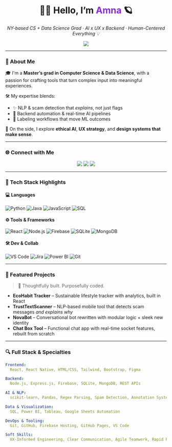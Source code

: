 <h1 align="center">🌙✨ Hello, I’m <span style="color:#8A2BE2">Amna</span> 🪐</h1>

<p align="center">
  <em>NY-based CS + Data Science Grad · AI x UX x Backend · Human-Centered Everything 💡</em>
</p>

<p align="center">
  <img src="https://readme-typing-svg.herokuapp.com?font=Fira+Code&size=18&pause=1000&color=8A2BE2&center=true&vCenter=true&width=450&lines=I+build+intelligent+tools.;NLP%2C+backend%2C+data+pipelines+%E2%9A%A1;UX-driven+engineering+that+makes+sense."/>
</p>


---

### 🌠 About Me

🎓 I'm a **Master’s grad in Computer Science & Data Science**, with a passion for crafting tools that turn complex input into meaningful experiences.

🛠 My expertise blends:
- ✨ NLP & scam detection that *explains*, not just flags
- 🔁 Backend automation & real-time AI pipelines
- 🧩 Labeling workflows that move ML outcomes

💬 On the side, I explore **ethical AI**, **UX strategy**, and **design systems that make sense**.

---

### 🌐 Connect with Me

<p align="center">
  <a href="https://linkedin.com/in/amvakh"><img src="https://img.shields.io/badge/LinkedIn-0077B5?style=for-the-badge&logo=linkedin&logoColor=white"></a>
  <a href="https://amvakh.co"><img src="https://img.shields.io/badge/Portfolio-000000?style=for-the-badge&logo=vercel&logoColor=white"></a>
  <a href="https://github.com/amvakh"><img src="https://img.shields.io/badge/GitHub-181717?style=for-the-badge&logo=github&logoColor=white"></a>
</p>

---

### 🧰 Tech Stack Highlights

#### 💻 Languages
![Python](https://img.shields.io/badge/Python-3776AB?style=for-the-badge&logo=python&logoColor=white)
![Java](https://img.shields.io/badge/Java-ED8B00?style=for-the-badge&logo=java&logoColor=white)
![JavaScript](https://img.shields.io/badge/JavaScript-F7DF1E?style=for-the-badge&logo=javascript&logoColor=black)
![SQL](https://img.shields.io/badge/SQL-336791?style=for-the-badge&logo=postgresql&logoColor=white)

#### ⚙️ Tools & Frameworks
![React](https://img.shields.io/badge/React-20232A?style=for-the-badge&logo=react&logoColor=61DAFB)
![Node.js](https://img.shields.io/badge/Node.js-339933?style=for-the-badge&logo=node.js&logoColor=white)
![Firebase](https://img.shields.io/badge/Firebase-FFCA28?style=for-the-badge&logo=firebase&logoColor=black)
![SQLite](https://img.shields.io/badge/SQLite-003B57?style=for-the-badge&logo=sqlite&logoColor=white)
![MongoDB](https://img.shields.io/badge/MongoDB-47A248?style=for-the-badge&logo=mongodb&logoColor=white)

#### 🛠 Dev & Collab
![VS Code](https://img.shields.io/badge/VS_Code-007ACC?style=for-the-badge&logo=visualstudiocode&logoColor=white)
![Jira](https://img.shields.io/badge/Jira-0052CC?style=for-the-badge&logo=jira&logoColor=white)
![Power BI](https://img.shields.io/badge/Power_BI-F2C811?style=for-the-badge&logo=powerbi&logoColor=black)
![Git](https://img.shields.io/badge/Git-F05032?style=for-the-badge&logo=git&logoColor=white)

---

### 🚀 Featured Projects

> 🧠 Thoughtfully built. Purposefully coded.

- **EcoHabit Tracker** – Sustainable lifestyle tracker with analytics, built in React
- **TrustTextScanner** – NLP-based mobile tool that detects scam messages *and explains why*
- **NovaBot** – Conversational bot rewritten with modular logic + sleek new identity
- **Chat Box Tool** – Functional chat app with real-time socket features, rebuilt from scratch

---

### 🔍 Full Stack & Specialties

```yaml
Frontend:
  React, React Native, HTML/CSS, Tailwind, Bootstrap, Figma

Backend:
  Node.js, Express.js, Firebase, SQLite, MongoDB, REST APIs

AI & NLP:
  scikit-learn, Pandas, Regex Parsing, Spam Detection, Annotation Systems

Data & Visualization:
  SQL, Power BI, Tableau, Google Sheets Automation

DevOps & Tooling:
  Git, GitHub, Firebase Hosting, GitHub Pages, VS Code

Soft Skills:
  UX-Informed Engineering, Clear Communication, Agile Teamwork, Rapid Prototyping
```
